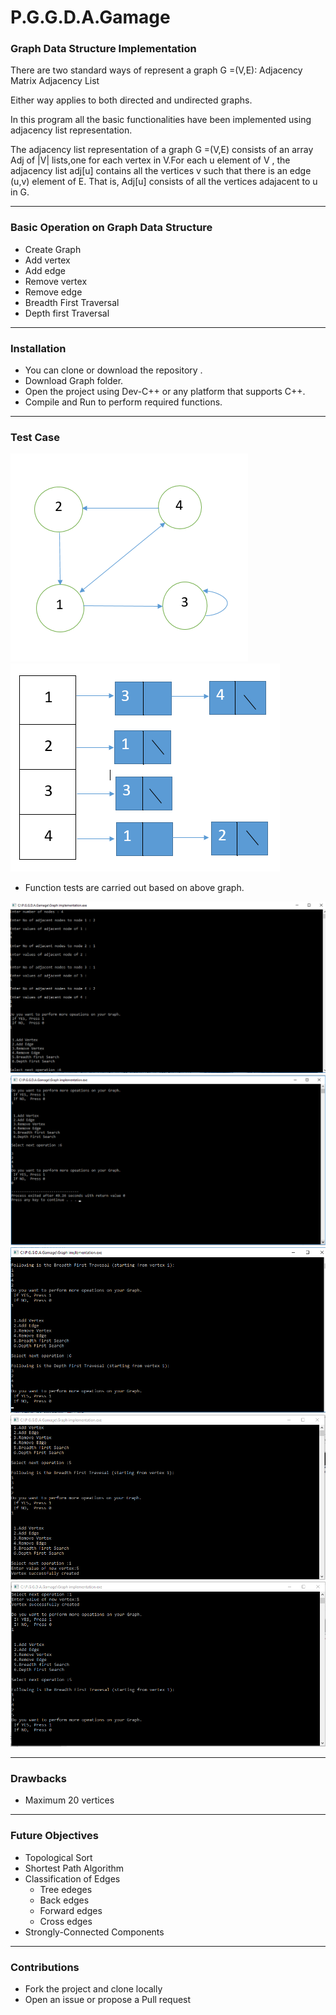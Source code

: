 # P.G.G.D.A.Gamage

### Graph Data Structure Implementation

There are two standard ways of represent a graph G =(V,E):
			Adjacency Matrix
			Adjacency List

Either way applies to both directed and undirected graphs.

In this program all the basic functionalities have been implemented using adjacency list representation.

The adjacency list representation of a graph G =(V,E) consists of an array Adj of |V| lists,one for each vertex in V.For each u element of V , the adjacency list adj[u] contains all the vertices v such that there is an edge (u,v) element of E. That is, Adj[u] consists of all the vertices adajacent to u in G.
___

### Basic Operation on Graph Data Structure

* Create Graph</br>
* Add vertex</br>
* Add edge</br>
* Remove vertex</br>
* Remove edge</br>
* Breadth First Traversal</br>
* Depth first Traversal</br>


____
### Installation

* You can clone or download the repository .
* Download Graph folder.
* Open the project using Dev-C++ or any platform that supports C++.
* Compile and Run to perform required functions.
____
### Test Case

![](Images/testGraph.PNG) ![](Images/testGraph2.PNG)

* Function tests are carried out based on above graph.


![](Images/Scrns1.png)
![](Images/Scrns2.png)
![](Images/Scrns3.png)
![](Images/Scrns4.PNG)
![](Images/Scrns5.PNG)

___
### Drawbacks
* Maximum 20 vertices

___
### Future Objectives

* Topological Sort
* Shortest Path Algorithm
* Classification of Edges
	* Tree edeges
	* Back edges
	* Forward edges
	* Cross edges 
* Strongly-Connected Components

____
### Contributions
* Fork the project and clone locally
* Open an issue or propose a Pull request

						
